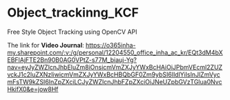 # Object_trackinng_KCF
Free Style Object Tracking using OpenCV API


The link for **Video Journal**:
https://o365inha-my.sharepoint.com/:v:/g/personal/12204550_office_inha_ac_kr/EQt3dM4bXEBFlAjFTE2Bn90B0AG0VPtZ-s77M_biauj-Yg?nav=eyJyZWZlcnJhbEluZm8iOnsicmVmZXJyYWxBcHAiOiJPbmVEcml2ZUZvckJ1c2luZXNzIiwicmVmZXJyYWxBcHBQbGF0Zm9ybSI6IldlYiIsInJlZmVycmFsTW9kZSI6InZpZXciLCJyZWZlcnJhbFZpZXciOiJNeUZpbGVzTGlua0NvcHkifX0&e=jow8Hf
